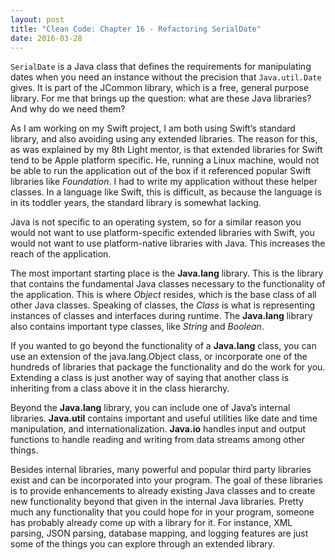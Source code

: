 ```yaml
---
layout: post
title: "Clean Code: Chapter 16 - Refactoring SerialDate"
date: 2016-03-28
---
```


`SerialDate` is a Java class that defines the requirements for manipulating dates when you need an instance without the precision that `Java.util.Date` gives. It is part of the JCommon library, which is a free, general purpose library. For me that brings up the question: what are these Java libraries? And why do we need them?

As I am working on my Swift project, I am both using Swift’s standard library, and also avoiding using any extended libraries. The reason for this, as was explained by my 8th Light mentor, is that extended libraries for Swift tend to be Apple platform specific. He, running a Linux machine, would not be able to run the application out of the box if it referenced popular Swift libraries like *Foundation*. I had to write my application without these helper classes. In a language like Swift, this is difficult, as because the language is in its toddler years, the standard library is somewhat lacking. 

Java is not specific to an operating system, so for a similar reason you would not want to use platform-specific extended libraries with Swift, you would not want to use platform-native libraries with Java. This increases the reach of the application.

The most important starting place is the **Java.lang** library. This is the library that contains the fundamental Java classes necessary to the functionality of the application. This is where *Object* resides, which is the base class of all other Java classes. Speaking of classes, the *Class* is what is representing instances of classes and interfaces during runtime. The **Java.lang** library also contains important type classes, like *String* and *Boolean*.

If you wanted to go beyond the functionality of a **Java.lang** class, you can use an extension of the java.lang.Object class, or incorporate one of the hundreds of libraries that package the functionality and do the work for you. Extending a class is just another way of saying that another class is inheriting from a class above it in the class hierarchy. 

Beyond the **Java.lang** library, you can include one of Java’s internal libraries. **Java.util**  contains important and useful utilities like date and time manipulation, and internationalization.  **Java.io** handles input and output functions to handle reading and writing from data streams among other things. 

Besides internal libraries, many powerful and popular third party libraries exist and can be incorporated into your program. The goal of these libraries is to provide enhancements to already existing Java classes and to create new functionality beyond that given in the internal Java libraries. Pretty much any functionality that you could hope for in your program, someone has probably already come up with a library for it. For instance, XML parsing, JSON parsing, database mapping, and logging features are just some of the things you can explore through an extended library. 